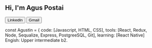 <h2> Hi, I'm Agus Postai </h2>

<a href="https://www.linkedin.com/in/AgusPostai/"><button>Linkedln</button></a>
<a href="https://mail.google.com/mail/u/0/?tab=rm&ogbl#inbox?compose=new/"><button>Gmail</button></a>
<br>

const Agustin = {
  code: [Javascript, HTML, CSS],
  tools: [React, Redux, Node, Sequalize, Express, PostgreeSQL, Git],
  learning: [React Native]
  Engish: Upper intermediate b2.


<!--
